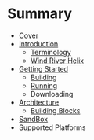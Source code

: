 # Summary

* [Cover](README.md)
* [Introduction](documentation/Introduction.md)
   * [Terminology](documentation/Terminology.md)
   * [Wind River Helix](documentation/WindRiverHelix.md)
* [Getting Started](documentation/GettingStarted.md)
   * [Building](documentation/Building.md)
   * [Running](documentation/Running.md)
   * Downloading
* [Architecture](documentation/Architecture.md)
   * [Building Blocks](documentation/BuildingBlocks.md)
* [SandBox](documentation/Sandbox.md)
* Supported Platforms

